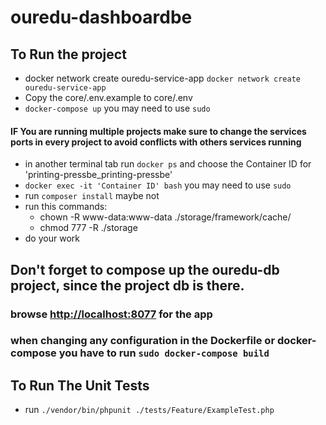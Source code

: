 # ouredu-dashboardbe


## To Run the project

- docker network create ouredu-service-app `docker network create ouredu-service-app`
- Copy the core/.env.example to core/.env
- `docker-compose up` you may need to use `sudo`
#### IF You are running multiple projects make sure to change the services ports in every project to avoid conflicts with others services running
- in another terminal tab run `docker ps` and choose the Container ID for 'printing-pressbe_printing-pressbe'
- `docker exec -it 'Container ID' bash` you may need to use `sudo`
- run `composer install` maybe not
- run this commands:
  - chown -R www-data:www-data ./storage/framework/cache/ 
  - chmod 777 -R ./storage
- do your work 

## Don't forget to compose up the ouredu-db project, since the project db is there.

### browse [http://localhost:8077](http://localhost:8777) for the app

### when changing any configuration in the Dockerfile or docker-compose you have to run `sudo docker-compose build`

## To Run The Unit Tests
- run `./vendor/bin/phpunit ./tests/Feature/ExampleTest.php`